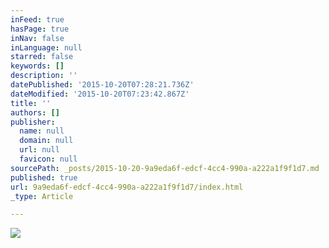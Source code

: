 ```yaml
---
inFeed: true
hasPage: true
inNav: false
inLanguage: null
starred: false
keywords: []
description: ''
datePublished: '2015-10-20T07:28:21.736Z'
dateModified: '2015-10-20T07:23:42.867Z'
title: ''
authors: []
publisher:
  name: null
  domain: null
  url: null
  favicon: null
sourcePath: _posts/2015-10-20-9a9eda6f-edcf-4cc4-990a-a222a1f9f1d7.md
published: true
url: 9a9eda6f-edcf-4cc4-990a-a222a1f9f1d7/index.html
_type: Article

---
```

![](https://the-grid-user-content.s3-us-west-2.amazonaws.com/98ccbe9f-73da-4054-8769-dfce8cb9b6b5.png)